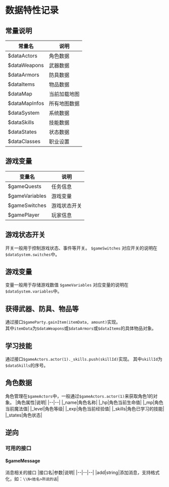 # 数据特性记录

## 常量说明
| 常量名 | 说明 |
|--|--|
|$dataActors|角色数据|
|$dataWeapons|武器数据|
|$dataArmors| 防具数据 |
|$dataItems| 物品数据 |
|$dataMap|当前加载地图|
|$dataMapInfos|所有地图数据|
|$dataSystem|系统数据|
|$dataSkills|技能数据|
|$dataStates|状态数据|
|$dataClasses|职业设置|

## 游戏变量
|变量名|说明|
|--|--|
|$gameQuests|任务信息|
|$gameVariables|游戏变量|
|$gameSwitches|游戏状态开关|
|$gamePlayer|玩家信息|

## 游戏状态开关
开关一般用于控制游戏状态、事件等开关。
`$gameSwitches`
对应开关的说明在`$dataSystem.switches`中。

## 游戏变量
变量一般用于存储游戏数值
`$gameVariables`
对应变量的说明在`$dataSystem.variables`中。

## 获得武器、防具、物品等
通过接口`$gameParty.gainItem(itemData, amount)`实现。   
其中`itemData`为`$dataWeapons`或`$dataArmors`或`$dataItems`的具体物品对象。


## 学习技能
通过接口`$gameActors.actor(1)._skills.push(skillId)`实现。
其中`skillId`为`$dataSkills`的序号。

## 角色数据
角色管理在`$gameActors`中，一般通过`$gameActors.actor(1)`来获取角色1的对象。
|角色属性|说明|
|--|--|
|_name|角色名称|
|_hp|角色当前生命值|
|_mp|角色当前魔法值|
|_level|角色等级|
|_exp|角色当前经验值|
|_skills|角色已学习的技能|
|_states|角色状态|

## 逆向
### 可用的接口
#### $gameMessage
消息相关的接口
|接口名|参数|说明|
|--|--|--|
|add|string|添加消息，支持格式化，如：`\\N<姓名>所说的话`|

